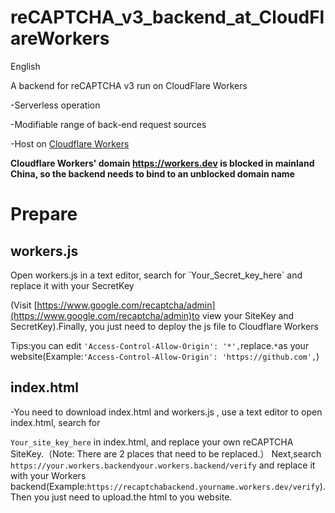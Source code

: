 # reCAPTCHA_v3_backend_at_CloudFlareWorkers

English

A backend for reCAPTCHA v3 run on CloudFlare Workers

-Serverless operation

-Modifiable range of back-end request sources

-Host on <a href=https://workers.dev>Cloudflare Workers</a>

**Cloudflare Workers' domain https://workers.dev is blocked in mainland China, so the backend needs to bind to an unblocked domain name**

<h1>Prepare</h1>

<h2>workers.js</h2>
Open workers.js in a text editor, search for
`Your_Secret_key_here` and replace it with your SecretKey

(Visit [https://www.google.com/recaptcha/admin](https://www.google.com/recaptcha/admin)to view your SiteKey and SecretKey).Finally, you just need to deploy the js file to Cloudflare Workers

Tips:you can edit `'Access-Control-Allow-Origin': '*',`replace.`*`as your website(Example:`'Access-Control-Allow-Origin': 'https://github.com',`)

<h2>index.html</h2>
-You need to download index.html and workers.js , use a text editor to open index.html, search for

`Your_site_key_here`
in index.html, and replace your own reCAPTCHA SiteKey.（Note: There are 2 places that need to be replaced.）
Next,search
`https://your.workers.backendyour.workers.backend/verify` and replace it with your Workers backend(Example:`https://recaptchabackend.yourname.workers.dev/verify`).Then you just need to upload.the html to you website.
